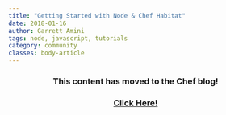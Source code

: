 ```yaml
---
title: "Getting Started with Node & Chef Habitat"
date: 2018-01-16
author: Garrett Amini
tags: node, javascript, tutorials
category: community
classes: body-article
---
```


<h3><p style="text-align: center;">This content has moved to the Chef blog!</p></h3>
<h3><a href="https://blog.chef.io/2018/01/16/getting-started-with-node--habitat"><p style="text-align: center;">Click Here!</p></a></h3>